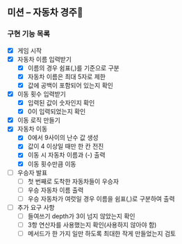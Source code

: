 ## 미션 – 자동차 경주🚗

### 구현 기능 목록

- [x] 게임 시작
- [x] 자동차 이름 입력받기
    - [x] 이름의 경우 쉼표(,)를 기준으로 구분
    - [x] 자동차 이름은 최대 5자로 제한
    - [x] 값에 공백이 포함되어 있는지 확인
- [x] 이동 횟수 입력받기
    - [x] 입력된 값이 숫자인지 확인
    - [x] 0이 입력되었는지 확인
- [x] 이동 로직 만들기
- [x] 자동차 이동
  - [x] 0에서 9사이의 난수 값 생성
  - [x] 값이 4 이상일 때만 한 칸 전진
  - [x] 이동 시 자동차 이름과 (-) 출력
  - [x] 이동 횟수만큼 이동
- [ ] 우승자 발표
  - [ ] 첫 번째로 도착한 자동차들이 우승자
  - [ ] 우승 자동차 이름 출력
  - [ ] 우승 자동차가 여럿일 경우 이름을 쉼표(,)로 구분하여 출력
- [ ] 추가 요구 사항
  - [ ] 들여쓰기 depth가 3이 넘지 않았는지 확인
  - [ ] 3항 연산자를 사용했는지 확인(사용하지 않아야 함)
  - [ ] 메서드가 한 가지 일만 하도록 최대한 작게 만들었는지 검토
